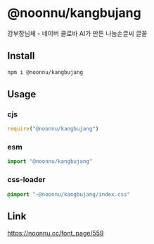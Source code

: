 # @noonnu/kangbujang
강부장님체 - 네이버 클로바 AI가 만든 나눔손글씨 글꼴

## Install
```sh
npm i @noonnu/kangbujang
```
## Usage
### cjs
```js
require("@noonnu/kangbujang")
```
### esm
```js
import "@noonnu/kangbujang"
```
### css-loader
```css
@import "~@noonnu/kangbujang/index.css"
```

## Link
https://noonnu.cc/font_page/559